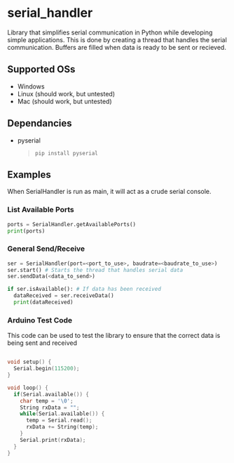 # serial_handler

Library that simplifies serial communication in Python while developing simple applications. This is done by creating a thread that handles the serial communication. Buffers are filled when data is ready to be sent or recieved.

## Supported OSs

-   Windows
-   Linux (should work, but untested)
-   Mac (should work, but untested)

## Dependancies

-   pyserial
    > `pip install pyserial`

## Examples

When SerialHandler is run as main, it will act as a crude serial console.

### List Available Ports

```python
ports = SerialHandler.getAvailablePorts()
print(ports)
```

### General Send/Receive

```python
ser = SerialHandler(port=<port_to_use>, baudrate=<baudrate_to_use>)
ser.start() # Starts the thread that handles serial data
ser.sendData(<data_to_send>)

if ser.isAvailable(): # If data has been received
  dataReceived = ser.receiveData()
  print(dataReceived)
```

### Arduino Test Code

This code can be used to test the library to ensure that the correct data is being sent and received

```cpp

void setup() {
  Serial.begin(115200);
}

void loop() {
  if(Serial.available()) {
    char temp = '\0';
    String rxData = "";
    while(Serial.available()) {
      temp = Serial.read();
      rxData += String(temp);
    }
    Serial.print(rxData);
  }
}
```

